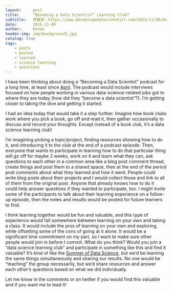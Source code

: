 ```yaml
---
layout:     post
title:      “Becoming a Data Scientist” Learning Club?
subtitle:   转载自：https://www.becomingadatascientist.com/2015/11/08/becoming-a-data-scientist-learning-club/
date:       2015-11-09
author:     Renee
header-img: img/background1.jpg
catalog: true
tags:
    - posts
    - posted
    - learned
    - science learning
    - questions
---
```


I have been thinking about doing a “Becoming a Data Scientist” podcast for a long time, at least since [April](http://www.datasciguide.com/tag/python?post_types=content). The podcast would include interviews focused on how people working in various data-science-related jobs got to where they are today (how did they “become a data scientist”?). I’m getting closer to taking the dive and getting it started.

I had an idea today that would take it a step further. Imagine how book clubs work where you pick a book, go off and read it, then gather occasionally to discuss and record your thoughts. Except instead of a book club, it’s a data science learning club!

I’m imagining picking a topic/project, finding resources showing how to do it, and introducing it to the club at the end of a podcast episode. Then, everyone that wants to participate in learning how to do that particular thing will go off for maybe 2 weeks, work on it and learn what they can, ask questions to each other in a common area like a blog post comment thread, create things and post them to a shared space, then at the end of the period post comments about what they learned and how it went. People could write blog posts about their projects and I would collect those and link to all of them from the original post. Anyone that already knows how to do it could help answer questions if they wanted to participate, too. I might invite some of the participants to talk about their learning experience on a follow-up episode, then the notes and results would be posted for future learners to find.

I think learning together would be fun and valuable, and this type of experience would fall somewhere between learning on your own and taking a class. It would include the pros of learning on your own and exploring, while offsetting some of the cons of going at it alone. It would be a significant time commitment on my part, so I want to make sure other people would join in before I commit. What do you think? Would you join a “data science learning club” and participate in something like this and find it valuable? It’s kind of like the [Summer of Data Science](https://www.becomingadatascientist.com/2015/05/18/summer-of-data-science-2015), but we’d be learning the same things simultaneously and sharing our results. No one would be “teaching” the group necessarily, but we’d share resources and answer each other’s questions based on what we did individually.

Let me know in the comments or on twitter if you would find this valuable and if you want me to lead it! 
